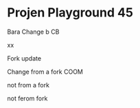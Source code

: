 # Projen Playground 45

Bara
Change b
CB

xx


Fork update

Change from a fork
COOM


not from a fork


not ferom fork
